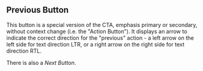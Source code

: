 ## Previous Button

This button is a special version of the CTA, emphasis primary or secondary,
without context change (i.e. the "Action Button"). It displays an arrow to
indicate the correct direction for the "previous" action - a left arrow on the
left side for text direction LTR, or a right arrow on the right side for text
direction RTL.

There is also a _Next Button_.

